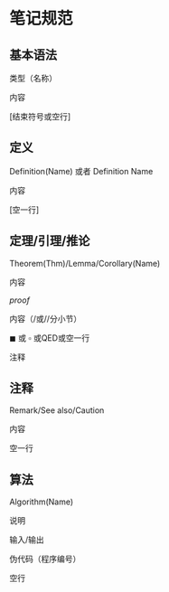 # 笔记规范

## 基本语法

类型（名称）

内容

[结束符号或空行]



## 定义

Definition(Name)  或者 Definition Name

内容

[空一行]



## 定理/引理/推论

Theorem(Thm)/Lemma/Corollary(Name)

内容

*proof*

内容（/或//分小节）

$\blacksquare$ 或 $\square$ 或QED或空一行

注释



## 注释

Remark/See also/Caution

内容

空一行





## 算法

Algorithm(Name)

说明

输入/输出

伪代码（程序编号）

空行


